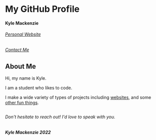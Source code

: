# My GitHub Profile

#### Kyle Mackenzie

###### [Personal Website](https://1mackenziekyle.github.io/personal-website/#)

###### [Contact Me](https://1mackenziekyle.github.io/personal-website/#/contact)

## About Me

Hi, my name is Kyle.

I am a student who likes to code.

I make a wide variety of types of projects including [websites](https://1mackenziekyle.github.io/personal-website/#),
and some [other fun things](youtu.be/svqlr_fcmra).

##

###### Don't hesitate to reach out! I'd love to speak with you.

##### Kyle Mackenzie 2022
